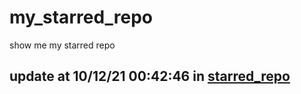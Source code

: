 # my_starred_repo
show me my starred repo

update at 10/12/21 00:42:46 in [starred_repo](./index.html)
---


